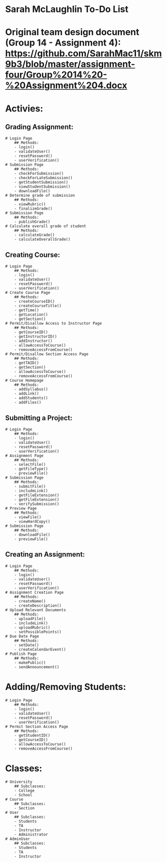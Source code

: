 # Sarah McLaughlin To-Do List

# Original team design document (Group 14 - Assignment 4): https://github.com/SarahMac11/skm9b3/blob/master/assignment-four/Group%2014%20-%20Assignment%204.docx

# Activies:
## Grading Assignment:
	# Login Page 
		## Methods: 
		- login()
		- validateUser()
		- resetPassword()
		- userVerification()
	# Submission Page
		## Methods:
		- checkForSubmission()
		- checkForLateSubmission()
		- getStudentSubmission()
		- viewStudentSubmission()
		- downloadFile()
	# Determine grade of submission
		## Methods:
		- viewRubric()
		- finalizeGrade()
	# Submission Page
		## Methods:
		- publishGrade()
	# Calculate overall grade of student
		## Methods:
		- calculateGrade()
		- calculateOverallGrade()

## Creating Course:
	# Login Page
		## Methods: 
		- login()
		- validateUser()
		- resetPassword()
		- userVerification()
	# Create Course Page
		## Methods:
		- createCourseID()
		- createCourseTitle()
		- getTime()
		- getLocation()
		- getSection()
	# Permit/Disallow Access to Instructor Page
		## Methods:
		- getCourseID()
		- getInstructorID()
		- addInstructor()
		- allowAccessToCourse()
		- removeAccessFromCourse()
	# Permit/Disallow Section Access Page
		## Methods:
		- getTAID()
		- getSection()
		- allowAccessToCourse()
		- removeAccessFromCourse()
	# Course Homepage
		## Methods:
		- addSyllabus()
		- addLink()
		- addStudents()
		- addFiles()

## Submitting a Project:
	# Login Page
		## Methods: 
		- login()
		- validateUser()
		- resetPassword()
		- userVerification()
	# Assignment Page
		## Methods:
		- selectFile()
		- getFileType()
		- previewFile()
	# Submission Page
		## Methods:
		- submitFile()
		- includeLink()
		- getFileExtension()
		- getFileExtension()
		- verifySubmission()
	# Preview Page
		## Methods:
		- viewFile()
		- viewHardCopy()
	# Submission Page
		## Methods:
		- downloadFile()
		- previewFile()

## Creating an Assignment:
	# Login Page
		## Methods: 
		- login()
		- validateUser()
		- resetPassword()
		- userVerification()
	# Assignment Creation Page
		## Methods:
		- createName()
		- createDescription()
	# Upload Relevant Documents
		## Methods:
		- uploadFile()
		- includeLink()
		- uploadRubric()
		- setPossiblePoints()
	# Due Date Page
		## Methods:
		- setDate()
		- createCalendarEvent()
	# Publish Page
		## Methods:
		- makePublic()
		- sendAnnouncement()

# Adding/Removing Students:
	# Login Page
		## Methods: 
		- login()
		- validateUser()
		- resetPassword()
		- userVerification()
	# Permit Section Access Page	
		## Methods:
		- getStudentID()
		- getCourseID()
		- allowAccessToCourse()
		- removeAccessFromCourse()
		

# Classes:
	# University
		## Subclasses:
		- College
		- School
	# Course
		## Subclasses:
		- Section
	# User
		## Subclasses:
		- Students
		- TA
		- Instructor
		- Administrator
	# AdminUser
		## Subclasses:
		- Students
		- TA
		- Instructor
